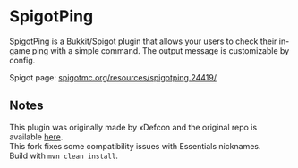 # SpigotPing
SpigotPing is a Bukkit/Spigot plugin that allows your users to check their in-game ping with a simple command. The output message is customizable by config.

Spigot page: [spigotmc.org/resources/spigotping.24419/](https://www.spigotmc.org/resources/spigotping.24419/)

## Notes
This plugin was originally made by xDefcon and the original repo is available [here](https://github.com/xDefcon/spigot-ping).\
This fork fixes some compatibility issues with Essentials nicknames.\
Build with `mvn clean install`.